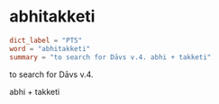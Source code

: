 # abhitakketi

``` toml
dict_label = "PTS"
word = "abhitakketi"
summary = "to search for Dāvs v.4. abhi + takketi"
```

to search for Dāvs v.4.

abhi \+ takketi

